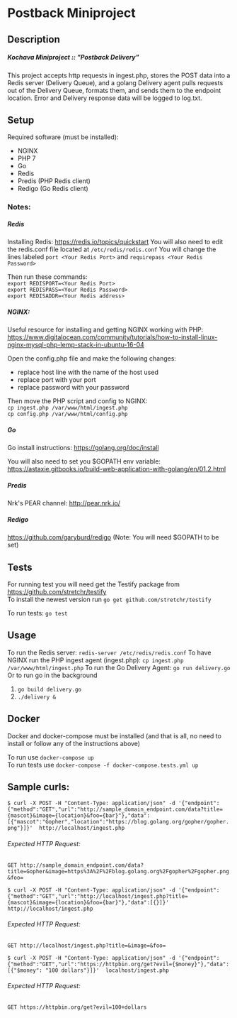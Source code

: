 # Postback Miniproject

## Description
##### Kochava Miniproject :: "Postback Delivery"
This project accepts http requests in ingest.php, stores the POST data into a Redis server (Delivery Queue), and a golang Delivery agent pulls requests out of the Delivery Queue, formats them, and sends them to the endpoint location. Error and Delivery response data will be logged to log.txt.
## Setup
Required software (must be installed):
- NGINX
- PHP 7
- Go
- Redis
- Predis (PHP Redis client)
- Redigo (Go Redis client)

### Notes:

##### Redis
Installing Redis:
https://redis.io/topics/quickstart
You will also need to edit the redis.conf file located at `/etc/redis/redis.conf`
You will change the lines labeled
`port <Your Redis Port>`
and
`requirepass <Your Redis Password>`

Then run these commands:<br/>
`export REDISPORT=<Your Redis Port>` <br/>
`export REDISPASS=<Your Redis Password>`<br/>
`export REDISADDR=<Your Redis address>`

##### NGINX:
Useful resource for installing and getting NGINX working with PHP:
https://www.digitalocean.com/community/tutorials/how-to-install-linux-nginx-mysql-php-lemp-stack-in-ubuntu-16-04

Open the config.php file and make the following changes:
- replace host line with the name of the host used
- replace port with your port
- replace password with your password


Then move the PHP script and config to NGINX:  
`cp ingest.php /var/www/html/ingest.php`<br/>
`cp config.php /var/www/html/config.php`


##### Go
Go install instructions:
https://golang.org/doc/install

You will also need to set you $GOPATH env variable:
https://astaxie.gitbooks.io/build-web-application-with-golang/en/01.2.html

##### Predis
Nrk's PEAR channel:
http://pear.nrk.io/

##### Redigo
https://github.com/garyburd/redigo (Note: You will need $GOPATH to be set)


## Tests
For running test you will need get the Testify package from https://github.com/stretchr/testify <br/>
To install the newest version run `go get github.com/stretchr/testify`

To run tests: `go test`


## Usage
To run the Redis server: `redis-server /etc/redis/redis.conf`
To have NGINX run the PHP ingest agent (ingest.php): `cp ingest.php /var/www/html/ingest.php`
To run the Go Delivery Agent: `go run delivery.go`
Or to run go in the background
1) `go build delivery.go`
2) `./delivery &`


## Docker
Docker and docker-compose must be installed (and that is all, no need to install or follow any of the instructions above)

To run use `docker-compose up` <br/>
To run tests use `docker-compose -f docker-compose.tests.yml up`



## Sample curls:


`$ curl -X POST -H "Content-Type: application/json" -d '{"endpoint":{"method":"GET","url":"http://sample_domain_endpoint.com/data?title={mascot}&image={location}&foo={bar}"},"data":[{"mascot":"Gopher","location":"https://blog.golang.org/gopher/gopher.png"}]}'  http://localhost/ingest.php`

###### Expected HTTP Request:

`GET http://sample_domain_endpoint.com/data?title=Gopher&image=https%3A%2F%2Fblog.golang.org%2Fgopher%2Fgopher.png&foo=`

`$ curl -X POST -H "Content-Type: application/json" -d '{"endpoint":{"method":"GET","url":"http://localhost/ingest.php?title={mascot}&image={location}&foo={bar}"},"data":[{}]}'  http://localhost/ingest.php`

###### Expected HTTP Request:

`GET http://localhost/ingest.php?title=&image=&foo=`

`$ curl -X POST -H "Content-Type: application/json" -d '{"endpoint":{"method":"GET","url":"https://httpbin.org/get?evil={$money}"},"data":[{"$money": "100 dollars"}]}'  localhost/ingest.php`

###### Expected HTTP Request:

`GET https://httpbin.org/get?evil=100+dollars`
